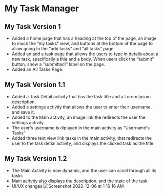 # My Task Manager

## My Task Version 1

- Added a home page that has a heading at the top of the page, an image to mock the “my tasks” view, and buttons at the bottom of the page to allow going to the “add tasks” and “all tasks” page.
- Added an add a task page that allows the users to type in details about a new task, specifically a title and a body. When users click the “submit” button, show a “submitted!” label on the page.
- Added an All Tasks Page. 


## My Task Version 1.1
- Added a Task Detail activity that has the task title and a Lorem Ipsum description.
- Added a settings activity that allows the user to enter their username, and save it.
- Added to the Main activity, an image link the redirects the user the settings activity.
- The user's username is diplayed in the main activity as "Username's Tasks"
- Added three text view link tasks in the main activity, that redirects the user to the task detial activity, and displays the clicked task as the title. 


## My Task Version 1.2
- The Main Activity is now dynamic, and the user can scroll through all its tasks
- Main acitvity also displays the description, and the state of the task
- UI/UX changes 
![Screenshot 2022-12-06 at 1 16 16 AM](https://user-images.githubusercontent.com/103771906/205836352-630f4760-f9e3-486f-a57a-d51730d493d0.png)
